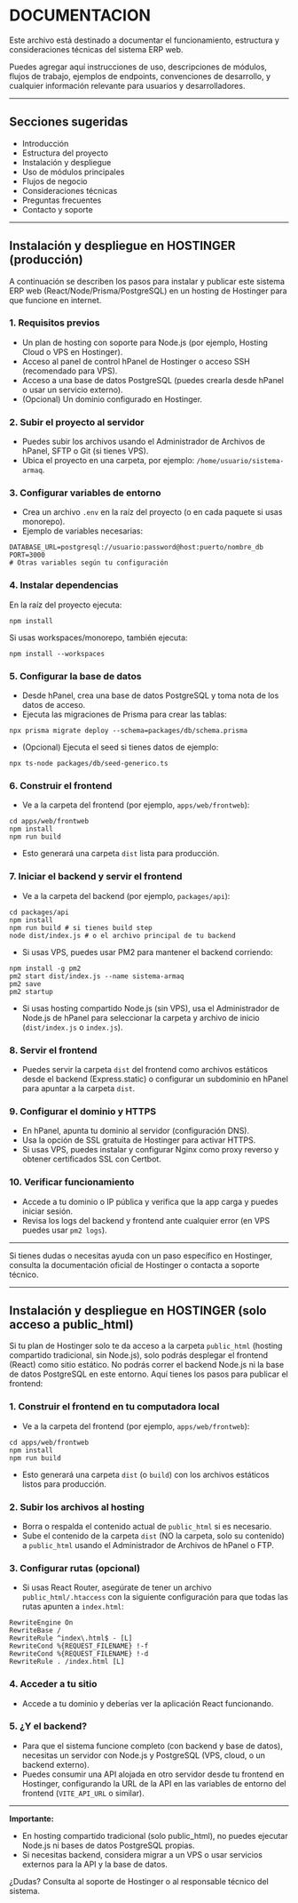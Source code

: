 # DOCUMENTACION

Este archivo está destinado a documentar el funcionamiento, estructura y consideraciones técnicas del sistema ERP web.

Puedes agregar aquí instrucciones de uso, descripciones de módulos, flujos de trabajo, ejemplos de endpoints, convenciones de desarrollo, y cualquier información relevante para usuarios y desarrolladores.

---

## Secciones sugeridas
- Introducción
- Estructura del proyecto
- Instalación y despliegue
- Uso de módulos principales
- Flujos de negocio
- Consideraciones técnicas
- Preguntas frecuentes
- Contacto y soporte

---

## Instalación y despliegue en HOSTINGER (producción)

A continuación se describen los pasos para instalar y publicar este sistema ERP web (React/Node/Prisma/PostgreSQL) en un hosting de Hostinger para que funcione en internet.

### 1. Requisitos previos
- Un plan de hosting con soporte para Node.js (por ejemplo, Hosting Cloud o VPS en Hostinger).
- Acceso al panel de control hPanel de Hostinger o acceso SSH (recomendado para VPS).
- Acceso a una base de datos PostgreSQL (puedes crearla desde hPanel o usar un servicio externo).
- (Opcional) Un dominio configurado en Hostinger.

### 2. Subir el proyecto al servidor
- Puedes subir los archivos usando el Administrador de Archivos de hPanel, SFTP o Git (si tienes VPS).
- Ubica el proyecto en una carpeta, por ejemplo: `/home/usuario/sistema-armaq`.

### 3. Configurar variables de entorno
- Crea un archivo `.env` en la raíz del proyecto (o en cada paquete si usas monorepo).
- Ejemplo de variables necesarias:

```
DATABASE_URL=postgresql://usuario:password@host:puerto/nombre_db
PORT=3000
# Otras variables según tu configuración
```

### 4. Instalar dependencias
En la raíz del proyecto ejecuta:

```
npm install
```

Si usas workspaces/monorepo, también ejecuta:
```
npm install --workspaces
```

### 5. Configurar la base de datos
- Desde hPanel, crea una base de datos PostgreSQL y toma nota de los datos de acceso.
- Ejecuta las migraciones de Prisma para crear las tablas:

```
npx prisma migrate deploy --schema=packages/db/schema.prisma
```

- (Opcional) Ejecuta el seed si tienes datos de ejemplo:
```
npx ts-node packages/db/seed-generico.ts
```

### 6. Construir el frontend
- Ve a la carpeta del frontend (por ejemplo, `apps/web/frontweb`):
```
cd apps/web/frontweb
npm install
npm run build
```
- Esto generará una carpeta `dist` lista para producción.

### 7. Iniciar el backend y servir el frontend
- Ve a la carpeta del backend (por ejemplo, `packages/api`):
```
cd packages/api
npm install
npm run build # si tienes build step
node dist/index.js # o el archivo principal de tu backend
```
- Si usas VPS, puedes usar PM2 para mantener el backend corriendo:
```
npm install -g pm2
pm2 start dist/index.js --name sistema-armaq
pm2 save
pm2 startup
```
- Si usas hosting compartido Node.js (sin VPS), usa el Administrador de Node.js de hPanel para seleccionar la carpeta y archivo de inicio (`dist/index.js` o `index.js`).

### 8. Servir el frontend
- Puedes servir la carpeta `dist` del frontend como archivos estáticos desde el backend (Express.static) o configurar un subdominio en hPanel para apuntar a la carpeta `dist`.

### 9. Configurar el dominio y HTTPS
- En hPanel, apunta tu dominio al servidor (configuración DNS).
- Usa la opción de SSL gratuita de Hostinger para activar HTTPS.
- Si usas VPS, puedes instalar y configurar Nginx como proxy reverso y obtener certificados SSL con Certbot.

### 10. Verificar funcionamiento
- Accede a tu dominio o IP pública y verifica que la app carga y puedes iniciar sesión.
- Revisa los logs del backend y frontend ante cualquier error (en VPS puedes usar `pm2 logs`).

---

Si tienes dudas o necesitas ayuda con un paso específico en Hostinger, consulta la documentación oficial de Hostinger o contacta a soporte técnico.

---

## Instalación y despliegue en HOSTINGER (solo acceso a public_html)

Si tu plan de Hostinger solo te da acceso a la carpeta `public_html` (hosting compartido tradicional, sin Node.js), solo podrás desplegar el frontend (React) como sitio estático. No podrás correr el backend Node.js ni la base de datos PostgreSQL en este entorno. Aquí tienes los pasos para publicar el frontend:

### 1. Construir el frontend en tu computadora local
- Ve a la carpeta del frontend (por ejemplo, `apps/web/frontweb`):
```
cd apps/web/frontweb
npm install
npm run build
```
- Esto generará una carpeta `dist` (o `build`) con los archivos estáticos listos para producción.

### 2. Subir los archivos al hosting
- Borra o respalda el contenido actual de `public_html` si es necesario.
- Sube el contenido de la carpeta `dist` (NO la carpeta, solo su contenido) a `public_html` usando el Administrador de Archivos de hPanel o FTP.

### 3. Configurar rutas (opcional)
- Si usas React Router, asegúrate de tener un archivo `public_html/.htaccess` con la siguiente configuración para que todas las rutas apunten a `index.html`:

```
RewriteEngine On
RewriteBase /
RewriteRule ^index\.html$ - [L]
RewriteCond %{REQUEST_FILENAME} !-f
RewriteCond %{REQUEST_FILENAME} !-d
RewriteRule . /index.html [L]
```

### 4. Acceder a tu sitio
- Accede a tu dominio y deberías ver la aplicación React funcionando.

### 5. ¿Y el backend?
- Para que el sistema funcione completo (con backend y base de datos), necesitas un servidor con Node.js y PostgreSQL (VPS, cloud, o un backend externo).
- Puedes consumir una API alojada en otro servidor desde tu frontend en Hostinger, configurando la URL de la API en las variables de entorno del frontend (`VITE_API_URL` o similar).

---

**Importante:**
- En hosting compartido tradicional (solo public_html), no puedes ejecutar Node.js ni bases de datos PostgreSQL propias.
- Si necesitas backend, considera migrar a un VPS o usar servicios externos para la API y la base de datos.

¿Dudas? Consulta al soporte de Hostinger o al responsable técnico del sistema.
